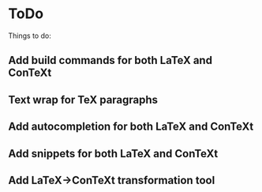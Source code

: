 # ToDo

Things to do:

## Add build commands for both LaTeX and ConTeXt

## Text wrap for TeX paragraphs

## Add autocompletion for both LaTeX and ConTeXt

## Add snippets for both LaTeX and ConTeXt

## Add LaTeX->ConTeXt transformation tool

